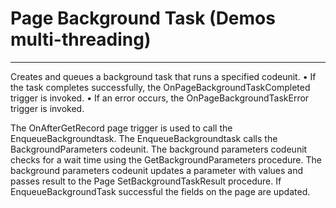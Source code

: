 # Page Background Task (Demos multi-threading)
----------------------------------------------
Creates and queues a background task that runs a specified codeunit. 
•	If the task completes successfully, the OnPageBackgroundTaskCompleted trigger is invoked. 
•	If an error occurs, the OnPageBackgroundTaskError trigger is invoked. 

The OnAfterGetRecord page trigger is used to call the EnqueueBackgroundtask. 
The EnqueueBackgroundtask calls the BackgroundParameters codeunit.
The background parameters codeunit checks for a wait time using the GetBackgroundParameters procedure.
The background parameters codeunit updates a parameter with values and passes result to the Page SetBackgroundTaskResult procedure. 
If EnqueueBackgroundTask successful the fields on the page are updated.